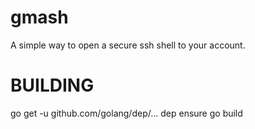 # gmash
A simple way to open a secure ssh shell to your account.


# BUILDING
go get -u github.com/golang/dep/...
dep ensure
go build
